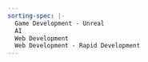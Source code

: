 ```yaml
---
sorting-spec: |-
  Game Development - Unreal
  AI
  Web Development
  Web Development - Rapid Development
---
```


